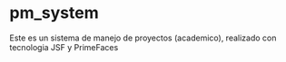 # pm_system
Este es un sistema de manejo de proyectos (academico), realizado con tecnologia JSF y PrimeFaces 
